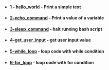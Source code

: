 - #### 1 - [hello_world](https://github.com/G4NST3/Bash_Script/blob/main/bash_scripts/hello_world.sh) - Print a simple text
- #### [2-echo_command](https://github.com/G4NST3/Bash_Script/blob/main/bash_scripts/2-echo_command.sh) - Print a value of a variable
- #### [3-sleep_command](https://github.com/G4NST3/Bash_Script/blob/main/bash_scripts/3-sleep_command.sh) - halt running bash script
- #### [4-get_user_input](https://github.com/G4NST3/Bash_Script/blob/main/bash_scripts/4-get_user_input.sh) - get user input value
- #### [5-while_loop](https://github.com/G4NST3/Bash_Script/blob/main/bash_scripts/5-while_loop.sh) - loop code with while condition
- #### [6-for_loop](https://github.com/G4NST3/Bash_Script/blob/main/bash_scripts/6-for_loop.sh) - loop code with for condition
